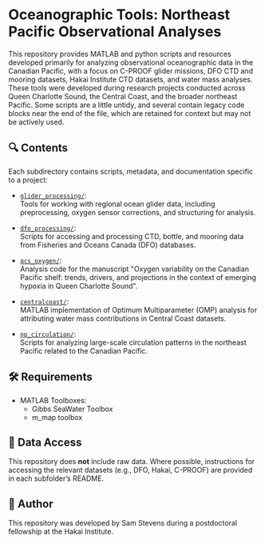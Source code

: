 # Oceanographic Tools: Northeast Pacific Observational Analyses

This repository provides MATLAB and python scripts and resources developed primarily for analyzing observational oceanographic data in the Canadian Pacific, with a focus on C-PROOF glider missions, DFO CTD and mooring datasets, Hakai Institute CTD datasets, and water mass analyses. These tools were developed during research projects conducted across Queen Charlotte Sound, the Central Coast, and the broader northeast Pacific. Some scripts are a little untidy, and several contain legacy code blocks near the end of the file, which are retained for  context but may not be actively used.

## 🔍 Contents

Each subdirectory contains scripts, metadata, and documentation specific to a project:

- [`glider_processing/`](glider_processing/):  
  Tools for working with regional ocean glider data, including preprocessing, oxygen sensor corrections, and structuring for analysis.

- [`dfo_processing/`](dfo_processing/):  
  Scripts for accessing and processing CTD, bottle, and mooring data from Fisheries and Oceans Canada (DFO) databases.

- [`qcs_oxygen/`](qcs_oxygen/):  
  Analysis code for the manuscript "Oxygen variability on the Canadian Pacific shelf: trends, drivers, and projections in the context of emerging hypoxia in Queen Charlotte Sound".

- [`centralcoast/`](centralcoast/):  
  MATLAB implementation of Optimum Multiparameter (OMP) analysis for attributing water mass contributions in Central Coast datasets.

- [`np_circulation/`](np_circulation/):  
  Scripts for analyzing large-scale circulation patterns in the northeast Pacific related to the Canadian Pacific.

## 🛠 Requirements

- MATLAB Toolboxes:
  - Gibbs SeaWater Toolbox
  - m_map toolbox

## 📂 Data Access

This repository does **not** include raw data. Where possible, instructions for accessing the relevant datasets (e.g., DFO, Hakai, C-PROOF) are provided in each subfolder’s README.


## 👤 Author

This repository was developed by Sam Stevens during a postdoctoral fellowship at the Hakai Institute.
